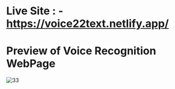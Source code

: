 # Live Site : - https://voice22text.netlify.app/

# Preview of Voice Recognition WebPage
![33](https://github.com/RajanPandey1311/VoiceRecognition/assets/130823894/4a846eb0-1344-4cea-894f-c3b57d90dc35)

